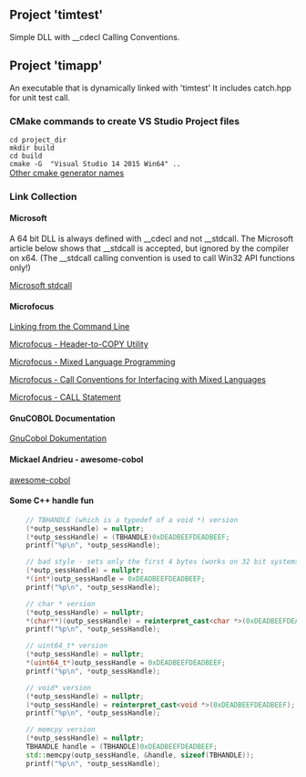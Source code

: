 ## Project 'timtest'
Simple DLL with __cdecl Calling Conventions.


## Project 'timapp'
An executable that is dynamically linked with 'timtest'
It includes catch.hpp for unit test call.

### CMake commands to create VS Studio Project files
 `cd project_dir`<br>
 `mkdir build`<br>
 `cd build`<br>
 `cmake -G  "Visual Studio 14 2015 Win64" ..`<br>
[Other cmake generator names](https://cmake.org/cmake/help/latest/manual/cmake-generators.7.html)

### Link Collection

#### Microsoft
A 64 bit DLL is always defined with __cdecl and not __stdcall. The Microsoft article below shows that __stdcall is accepted, but ignored by the compiler on x64. (The __stdcall calling convention is used to call Win32 API functions
only!)

[Microsoft stdcall](https://docs.microsoft.com/en-us/cpp/cpp/stdcall?view=vs-2019)


#### Microfocus

[Linking from the Command Line](https://www.microfocus.com/documentation/visual-cobol/vc40pu1/VS2017/GUID-374EE44A-4500-4673-9F1B-E7BC62E0CBD5.html)

[Microfocus - Header-to-COPY Utility](https://www.microfocus.com/documentation/visual-cobol/vc50pu3/DevHub/BKPRPRH2CP.html)

[Microfocus - Mixed Language Programming](https://www.microfocus.com/documentation/visual-cobol/VC40/EclWin/GUID-A39ABE98-B22F-4115-BB6C-0CE9A9444A12.html)

[Microfocus - Call Conventions for Interfacing with Mixed Languages](https://www.microfocus.com/documentation/visual-cobol/vc50pu3/DevHub/HHMXCHMIXL19.html)

[Microfocus - CALL Statement](https://www.microfocus.com/documentation/visual-cobol/vc40pu2/DevHub/HRLHLHPDF804.html)

#### GnuCOBOL Documentation

[GnuCobol Dokumentation](https://devdocs.io/gnu_cobol/)

#### Mickael Andrieu - awesome-cobol

[awesome-cobol](https://github.com/mickaelandrieu/awesome-cobol)

#### Some C++ handle fun
```cpp
    // TBHANDLE (which is a typedef of a void *) version 
    (*outp_sessHandle) = nullptr;
    (*outp_sessHandle) = (TBHANDLE)0xDEADBEEFDEADBEEF;
    printf("%p\n", *outp_sessHandle);

    // bad style - sets only the first 4 bytes (works on 32 bit systems only)
    (*outp_sessHandle) = nullptr;
    *(int*)outp_sessHandle = 0xDEADBEEFDEADBEEF;
    printf("%p\n", *outp_sessHandle);

    // char * version
    (*outp_sessHandle) = nullptr;
    *(char**)(outp_sessHandle) = reinterpret_cast<char *>(0xDEADBEEFDEADBEEF);
    printf("%p\n", *outp_sessHandle);

    // uint64_t* version
    (*outp_sessHandle) = nullptr;
    *(uint64_t*)outp_sessHandle = 0xDEADBEEFDEADBEEF;
    printf("%p\n", *outp_sessHandle);

    // void* version
    (*outp_sessHandle) = nullptr;
    (*outp_sessHandle) = reinterpret_cast<void *>(0xDEADBEEFDEADBEEF);
    printf("%p\n", *outp_sessHandle);

    // memcpy version
    (*outp_sessHandle) = nullptr;
    TBHANDLE handle = (TBHANDLE)0xDEADBEEFDEADBEEF;
    std::memcpy(outp_sessHandle, &handle, sizeof(TBHANDLE));
    printf("%p\n", *outp_sessHandle);
```
